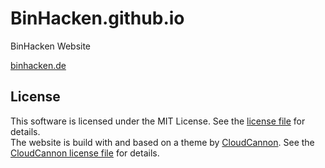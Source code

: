 # BinHacken.github.io
BinHacken Website

[binhacken.de](http://binhacken.de/)

## License

This software is licensed under the MIT License. See the [license file](LICENSE) for details.  
The website is build with and based on a theme by [CloudCannon](https://cloudcannon.com/). See the [CloudCannon license file](LICENSE_CloudCannon) for details.  